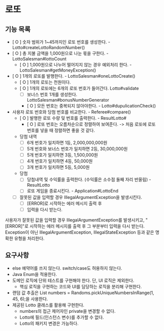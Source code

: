 # 로또 

## 기능 목록
- [ O ] 숫자 범위가 1~45까지인 로또 번호를 생성한다. - Lotto#createLottoRandomNumber()
- [ O ] 총 지불 금액을 1,000원으로 나눈 몫을 구한다. - LottoSalesman#lottoCount
  - [ O ] 1,000원으로 나누어 떨어지지 않는 경우 예외처리 한다. - LottoSalesman#getMoneyException()
- [ O ] 1개의 로또를 발행한다. - LottoSalesman#oneLottoCreate()
  - [ O ] 1개의 로또는 천원이다.
  - [ O ] 1개의 로또에는 6개의 로또 번호가 들어간다. Lotto#validate
    - [ ] 보너스 번호 1개를 생성한다. LottoSalesman#bonusNumberGenerator
    - [ O ] 모든 번호는 중복되지 않아야한다. - Lotto#dupulicationCheck()
- 사용자 로또 번호와 당첨 번호를 비교한다. - Referee#compare()
  - [ O ] 발행한 로또 수량 및 번호를 출력한다. - ResultLotto#
    - [ O ] 로또 번호는 오름차순으로 정렬하여 보여준다. -> 처음 로또에 로또 번호를 넣을 때 정렬하면 좋을 것 같다.
  - 당첨 내역
    - [ ] 6개 번호가 일치하면 1등, 2,000,000,000원 
    - [ ] 5개 번호와 보너스 번호가 일치하면 2등, 30,000,000원
    - [ ] 5개 번호가 일치하면 3등, 1,500,000원
    - [ ] 4개 번호가 일치하면 4등, 50,000원
    - [ ] 3개 번호가 일치하면 5등, 5,000원
  - 당첨
    - [ ] 당첨내역 및 수익률을 출력한다. (수익률은 소수점 둘째 자리 반올림) - ResultLotto
    - [ ] 로또 게임을 종료시킨다. - Application#LottoEnd
  - [ ] 잘못된 값을 입력할 경우 IllegalArgumentException을 발생시킨다.
    - [ ] [ERROR]로 시작하는 에러 메시지 출력 후
    - [ ] 입력을 다시 받는다.

사용자가 잘못된 값을 입력할 경우 IllegalArgumentException를 발생시키고, "[ERROR]"로 시작하는 에러 메시지를 출력 후 그 부분부터 입력을 다시 받는다.
  Exception이 아닌 IllegalArgumentException, IllegalStateException 등과 같은 명확한 유형을 처리한다.


## 요구사항

- else 예약어를 쓰지 않는다. switch/case도 허용하지 않는다.
- Java Enum을 적용한다.
- 도메인 로직에 단위 테스트를 구현해야 한다. 단, UI 로직은 제외한다.
  - 핵심 로직을 구현하는 코드와 UI를 담당하는 로직을 분리해 구현한다.
- 랜덤 값 추출은 List<Integer> numbers = Randoms.pickUniqueNumbersInRange(1, 45, 6);을 사용한다.
- 제공된 Lotto 클래스를 활용해 구현한다.
  - numbers의 접근 제어자인 private을 변경할 수 없다.
  - Lotto에 필드(인스턴스 변수)를 추가할 수 없다.
  - Lotto의 패키지 변경은 가능하다.